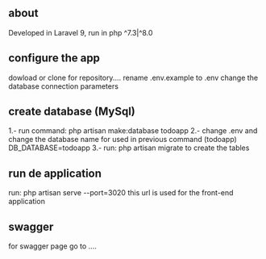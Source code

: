 ## about
Developed in Laravel 9, run in php ^7.3|^8.0

## configure the app
dowload or clone for repository....
rename .env.example to .env
change the database connection parameters


## create database (MySql)
1.- run command: php artisan make:database todoapp
2.- change .env and change the database name for used in previous command (todoapp) DB_DATABASE=todoapp
3.- run: php artisan migrate to create the tables

## run de application
run: php artisan serve --port=3020 this url is used for the front-end application

## swagger
for swagger page go to ....
